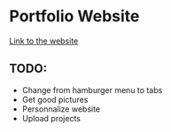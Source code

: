 # Portfolio Website
[Link to the website](https://jorislimonier.github.io/)



## TODO:
- Change from hamburger menu to tabs
- Get good pictures
- Personnalize website
- Upload projects
